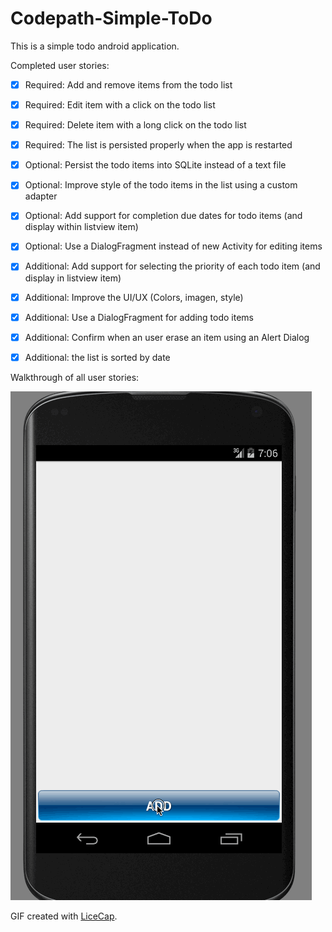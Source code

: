 Codepath-Simple-ToDo
====================
This is a simple todo android application.

Completed user stories:

 * [x] Required:   Add and remove items from the todo list
 * [x] Required:   Edit item with a click on the todo list
 * [x] Required:   Delete item with a long click on the todo list
 * [x] Required:   The list is persisted properly when the app is restarted
 * [x] Optional:   Persist the todo items into SQLite instead of a text file
 * [x] Optional:   Improve style of the todo items in the list using a custom adapter
 * [x] Optional:   Add support for completion due dates for todo items (and display within listview item)
 * [x] Optional:   Use a DialogFragment instead of new Activity for editing items
 * [x] Additional: Add support for selecting the priority of each todo item (and display in listview item)
 * [x] Additional: Improve the UI/UX (Colors, imagen, style)
 * [x] Additional: Use a DialogFragment for adding todo items
 * [x] Additional: Confirm when an user erase an item using an Alert Dialog
 * [x] Additional: the list is sorted by date


Walkthrough of all user stories:

![Video Walkthrough](Todosimpleapp.gif)

GIF created with [LiceCap](http://www.cockos.com/licecap/).
